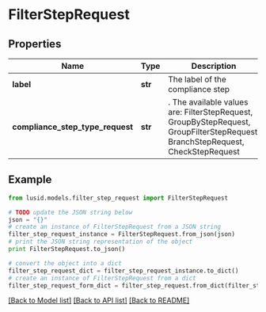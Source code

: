 # FilterStepRequest


## Properties
Name | Type | Description | Notes
------------ | ------------- | ------------- | -------------
**label** | **str** | The label of the compliance step | 
**compliance_step_type_request** | **str** | . The available values are: FilterStepRequest, GroupByStepRequest, GroupFilterStepRequest, BranchStepRequest, CheckStepRequest | 

## Example

```python
from lusid.models.filter_step_request import FilterStepRequest

# TODO update the JSON string below
json = "{}"
# create an instance of FilterStepRequest from a JSON string
filter_step_request_instance = FilterStepRequest.from_json(json)
# print the JSON string representation of the object
print FilterStepRequest.to_json()

# convert the object into a dict
filter_step_request_dict = filter_step_request_instance.to_dict()
# create an instance of FilterStepRequest from a dict
filter_step_request_form_dict = filter_step_request.from_dict(filter_step_request_dict)
```
[[Back to Model list]](../README.md#documentation-for-models) [[Back to API list]](../README.md#documentation-for-api-endpoints) [[Back to README]](../README.md)


